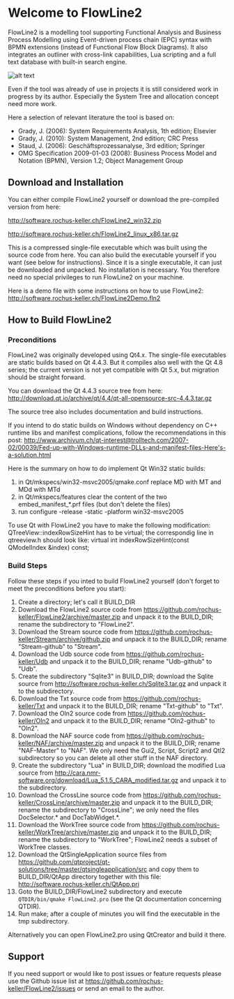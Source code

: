 # Welcome to FlowLine2

FlowLine2 is a modelling tool supporting Functional Analysis and Business Process Modelling using Event-driven process chain (EPC) syntax with BPMN extensions (instead of Functional Flow Block Diagrams). It also integrates an outliner with cross-link capabilities, Lua scripting and a full text database with built-in search engine. 

![alt text](http://software.rochus-keller.ch/flowlinescreenshot2_.png "FlowLine2 Screenshot")

Even if the tool was already of use in projects it is still considered work in progress by its author. Especially the System Tree and allocation concept need more work. 

Here a selection of relevant literature the tool is based on:

* Grady, J. (2006): System Requirements Analysis, 1th edition; Elsevier
* Grady, J. (2010): System Management, 2nd edition; CRC Press
* Staud, J. (2006): Geschäftsprozessanalyse, 3rd edition; Springer
* OMG Specification 2009-01-03 (2008): Business Process Model and Notation (BPMN), Version 1.2; Object Management Group

## Download and Installation

You can either compile FlowLine2 yourself or download
the pre-compiled version from here: 

http://software.rochus-keller.ch/FlowLine2_win32.zip

http://software.rochus-keller.ch/FlowLine2_linux_x86.tar.gz

This is a compressed single-file executable which was built using the source code from here. You can also build the executable yourself if you want (see below for instructions). Since it is a single executable, it can just be downloaded and unpacked. No installation is necessary. You therefore need no special privileges to run FlowLine2 on your machine. 

Here is a demo file with some instructions on how to use FlowLine2: http://software.rochus-keller.ch/FlowLine2Demo.fln2

## How to Build FlowLine2

### Preconditions
FlowLine2 was originally developed using Qt4.x. The single-file executables are static builds based on Qt 4.4.3. But it compiles also well with the Qt 4.8 series; the current version is not yet compatible with Qt 5.x, but migration should be straight forward. 

You can download the Qt 4.4.3 source tree from here: http://download.qt.io/archive/qt/4.4/qt-all-opensource-src-4.4.3.tar.gz

The source tree also includes documentation and build instructions.

If you intend to do static builds on Windows without dependency on C++ runtime libs and manifest complications, follow the recommendations in this post: http://www.archivum.ch/qt-interest@trolltech.com/2007-02/00039/Fed-up-with-Windows-runtime-DLLs-and-manifest-files-Here's-a-solution.html

Here is the summary on how to do implement Qt Win32 static builds:
1. in Qt/mkspecs/win32-msvc2005/qmake.conf replace MD with MT and MDd with MTd
2. in Qt/mkspecs/features clear the content of the two embed_manifest_*.prf files (but don't delete the files)
3. run configure -release -static -platform win32-msvc2005

To use Qt with FlowLine2 you have to make the following modification: QTreeView::indexRowSizeHint has to be virtual; the correspondig line in qtreeview.h should look like:
    virtual int indexRowSizeHint(const QModelIndex &index) const;

### Build Steps
Follow these steps if you inted to build FlowLine2 yourself (don't forget to meet the preconditions before you start):

1. Create a directory; let's call it BUILD_DIR
2. Download the FlowLine2 source code from https://github.com/rochus-keller/FlowLine2/archive/master.zip and unpack it to the BUILD_DIR; rename the subdirectory to "FlowLine2".
3. Download the Stream source code from https://github.com/rochus-keller/Stream/archive/github.zip and unpack it to the BUILD_DIR; rename "Stream-github" to "Stream".
4. Download the Udb source code from https://github.com/rochus-keller/Udb and unpack it to the BUILD_DIR; rename "Udb-github" to "Udb".
5. Create the subdirectory "Sqlite3" in BUILD_DIR; download the Sqlite source from http://software.rochus-keller.ch/Sqlite3.tar.gz and unpack it to the subdirectory.
6. Download the Txt source code from https://github.com/rochus-keller/Txt and unpack it to the BUILD_DIR; rename "Txt-github" to "Txt".
7. Download the Oln2 source code from https://github.com/rochus-keller/Oln2 and unpack it to the BUILD_DIR; rename "Oln2-github" to "Oln2".
8. Download the NAF source code from https://github.com/rochus-keller/NAF/archive/master.zip and unpack it to the BUILD_DIR; rename "NAF-Master" to "NAF". We only need the Gui2, Script, Script2 and Qtl2 subdirectory so you can delete all other stuff in the NAF directory.
9. Create the subdirectory "Lua" in BUILD_DIR; download the modified Lua source from http://cara.nmr-software.org/download/Lua_5.1.5_CARA_modified.tar.gz and unpack it to the subdirectory.
10. Download the CrossLine source code from https://github.com/rochus-keller/CrossLine/archive/master.zip and unpack it to the BUILD_DIR; rename the subdirectory to "CrossLine"; we only need the files DocSelector.* and DocTabWidget.*.
11. Download the WorkTree source code from https://github.com/rochus-keller/WorkTree/archive/master.zip and unpack it to the BUILD_DIR; rename the subdirectory to "WorkTree"; FlowLine2 needs a subset of WorkTree classes.
12. Download the QtSingleApplication source files from https://github.com/qtproject/qt-solutions/tree/master/qtsingleapplication/src and copy them to BUILD_DIR/QtApp directory together with this file: http://software.rochus-keller.ch/QtApp.pri
13. Goto the BUILD_DIR/FlowLine2 subdirectory and execute `QTDIR/bin/qmake FlowLine2.pro` (see the Qt documentation concerning QTDIR).
14. Run make; after a couple of minutes you will find the executable in the tmp subdirectory.

Alternatively you can open FlowLine2.pro using QtCreator and build it there.

## Support
If you need support or would like to post issues or feature requests please use the Github issue list at https://github.com/rochus-keller/FlowLine2/issues or send an email to the author.
